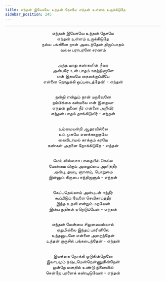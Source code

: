 ```yaml
---
title: எந்தன் இயேசுவே உந்தன் நேசமே எந்தன் உள்ளம் உருக்கிடுதே
sidebar_position: 245
---
```


---
<center>
எந்தன் இயேசுவே உந்தன் நேசமே<br/>
எந்தன் உள்ளம் உருக்கிடுதே<br/>
நல்ல பங்கினை நான் அடைந்தேன் திருப்பாதம்<br/>
வல்ல பராபரனே சரணம்<br/><br/>

அந்த மாது கண்களின் நீரை<br/>
அன்பரே உன் பாதம் ஊற்றினாளே<br/>
என் இதயமே தைலக்குப்பியே<br/>
என்னை நொறுக்கி ஒப்படைத்தேன்!            - எந்தன்<br/><br/>

நன்றி என்றும் நான் மறவேனே<br/>
நம்பிக்கை கன்மலை என் இறைவா<br/>
எந்தன் துணை நீர் என்னை அறிவீர்<br/>
எந்தன் பாதம் தாங்கிடுவீர்                    - எந்தன்<br/><br/>

உம்மையன்றி ஆதரவில்லை<br/>
உம் முகமே எனக்காறுதலே<br/>
கைவிடாமல் காக்கும் கரமே<br/>
கண்கள் அதனை நோக்கிடுதே                - எந்தன்<br/><br/>

மெய் விஸ்வாச பாதையில் செல்ல<br/>
மேன்மை மிகும் அழைப்பை அளித்தீர்<br/>
அன்பு, தயவு, ஞானம், பொறுமை<br/>
இன்னும் கிருபை ஈந்திருளும்                - எந்தன்<br/><br/>

கேட்டதெல்லாம் அன்புடன் ஈந்தீர்<br/>
கூப்பிடும் வேளை செவிசாய்த்தீர்<br/>
இந்த உதவி என்றும் மறவேன்<br/>
இன்ப துதிகள் ஏறெடுப்பேன்                - எந்தன்<br/><br/>

எந்தன் மேன்மை சிலுவையல்லால்<br/>
ஏதுமில்லை இந்தப் பாரினிலே<br/>
உந்தனுடனே என்னை அறைந்தேன்<br/>
உந்தன் குருசில் பங்கடைந்தேன்            - எந்தன்<br/><br/>

இலக்கை நோக்கி ஓடுகின்றேனே<br/>
இலாபமும் நஷ்டமென்றென்ணுகின்றேன்<br/>
ஒன்றே மனதில் உண்டு நினைவில்<br/>
சென்றே பரனைக் கண்டிடுவேன்            - எந்தன்
</center>